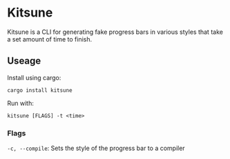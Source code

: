 # Kitsune

Kitsune is a CLI for generating fake progress bars in various styles that take a set amount of time to finish.

## Useage

Install using cargo:

```
cargo install kitsune
```

Run with:

```
kitsune [FLAGS] -t <time>
```

### Flags

`-c, --compile`: Sets the style of the progress bar to a compiler
